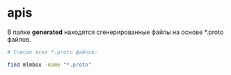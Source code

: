 # apis

В папке **generated** находятся сгенерированные файлы на основе *.proto файлов.

```bash
# Список всех *.proto файлов:

find mlmbox -name "*.proto"
```
